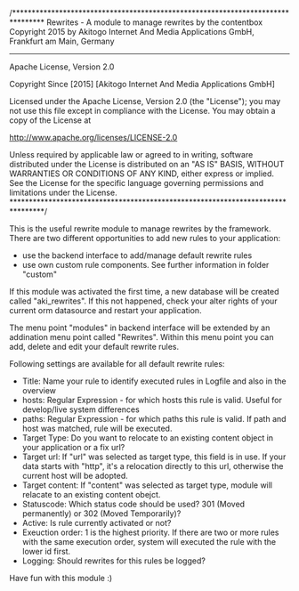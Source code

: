 /********************************************************************************
Rewrites - A module to manage rewrites by the contentbox
Copyright 2015 by Akitogo Internet And Media Applications GmbH, Frankfurt am Main, Germany
********************************************************************************
Apache License, Version 2.0

Copyright Since [2015] [Akitogo Internet And Media Applications GmbH]

Licensed under the Apache License, Version 2.0 (the "License");
you may not use this file except in compliance with the License.
You may obtain a copy of the License at

http://www.apache.org/licenses/LICENSE-2.0

Unless required by applicable law or agreed to in writing, software
distributed under the License is distributed on an "AS IS" BASIS,
WITHOUT WARRANTIES OR CONDITIONS OF ANY KIND, either express or implied.
See the License for the specific language governing permissions and
limitations under the License.
********************************************************************************/


This is the useful rewrite module to manage rewrites by the framework.
There are two different opportunities to add new rules to your application:
- use the backend interface to add/manage default rewrite rules
- use own custom rule components. See further information in folder "custom"

If this module was activated the first time, a new database will be created called "aki_rewrites". If this not happened,
check your alter rights of your current orm datasource and restart your application.

The menu point "modules" in backend interface will be extended by an addination menu point called "Rewrites". 
Within this menu point you can add, delete and edit your default rewrite rules.

Following settings are available for all default rewrite rules:
- Title: Name your rule to identify executed rules in Logfile and also in the overview
- hosts: Regular Expression - for which hosts this rule is valid. Useful for develop/live system differences
- paths: Regular Expression - for which paths this rule is valid. If path and host was matched, rule will be executed.
- Target Type: Do you want to relocate to an existing content object in your application or a fix url?
- Target url: If "url" was selected as target type, this field is in use. If your data starts with "http", it's a relocation
directly to this url, otherwise the current host will be adopted.
- Target content: If "content" was selected as target type, module will relacate to an existing content obejct.
- Statuscode: Which status code should be used? 301 (Moved permanently) or 302 (Moved Temporarily)?
- Active: Is rule currently activated or not?
- Exeuction order: 1 is the highest priority. If there are two or more rules with the same execution order, system will executed
the rule with the lower id first.
- Logging: Should rewrites for this rules be logged?


Have fun with this module :)